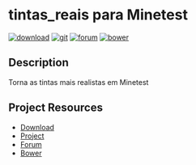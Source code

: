 # tintas_reais para Minetest

[![download](https://img.shields.io/github/tag/BrunoMine/tintas_reais.svg?style=flat-square&label=release)](https://github.com/BrunoMine/tintas_reais/archive/master.zip)
[![git](https://img.shields.io/badge/git-project-green.svg?style=flat-square)](https://github.com/BrunoMine/tintas_reais)
[![forum](https://img.shields.io/badge/minetest-mod-green.svg?style=flat-square)](https://forum.minetest.net/viewtopic.php?t=1)
[![bower](https://img.shields.io/badge/bower-mod-green.svg?style=flat-square)](https://minetest-bower.herokuapp.com/mods/tintas_reais)

## Description

Torna as tintas mais realistas em Minetest

## Project Resources

* [Download](https://github.com/BrunoMine/tintas_reais/archive/master.zip)
* [Project](https://github.com/BrunoMine/tintas_reais)
* [Forum](https://forum.minetest.net/viewtopic.php?t=1)
* [Bower](https://minetest-bower.herokuapp.com/mods/tintas_reais)

